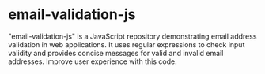 # email-validation-js
"email-validation-js" is a JavaScript repository demonstrating email address validation in web applications. It uses regular expressions to check input validity and provides concise messages for valid and invalid email addresses. Improve user experience with this code.
